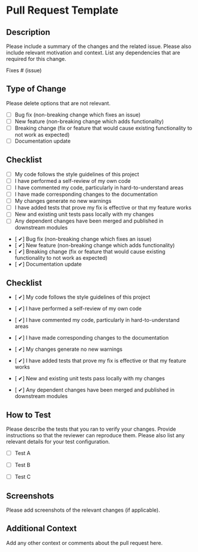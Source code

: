 # Pull Request Template

## Description

Please include a summary of the changes and the related issue. Please also include relevant motivation and context. List any dependencies that are required for this change.

Fixes # (issue)

## Type of Change

Please delete options that are not relevant.


- [ ] Bug fix (non-breaking change which fixes an issue)
- [ ] New feature (non-breaking change which adds functionality)
- [ ] Breaking change (fix or feature that would cause existing functionality to not work as expected)
- [ ] Documentation update

## Checklist

- [ ] My code follows the style guidelines of this project
- [ ] I have performed a self-review of my own code
- [ ] I have commented my code, particularly in hard-to-understand areas
- [ ] I have made corresponding changes to the documentation
- [ ] My changes generate no new warnings
- [ ] I have added tests that prove my fix is effective or that my feature works
- [ ] New and existing unit tests pass locally with my changes
- [ ] Any dependent changes have been merged and published in downstream modules

- [ ✔] Bug fix (non-breaking change which fixes an issue)
- [ ✔] New feature (non-breaking change which adds functionality)
- [ ✔] Breaking change (fix or feature that would cause existing functionality to not work as expected)
- [ ✔] Documentation update

## Checklist

- [ ✔] My code follows the style guidelines of this project
- [ ✔] I have performed a self-review of my own code
- [ ✔] I have commented my code, particularly in hard-to-understand areas
- [ ✔] I have made corresponding changes to the documentation
- [ ✔] My changes generate no new warnings
- [ ✔] I have added tests that prove my fix is effective or that my feature works
- [ ✔] New and existing unit tests pass locally with my changes

- [ ✔] Any dependent changes have been merged and published in downstream modules


## How to Test

Please describe the tests that you ran to verify your changes. Provide instructions so that the reviewer can reproduce them. Please also list any relevant details for your test configuration.

- [ ] Test A






- [ ] Test B






 - [ ] Test C







## Screenshots

Please add screenshots of the relevant changes (if applicable).

## Additional Context

Add any other context or comments about the pull request here.
